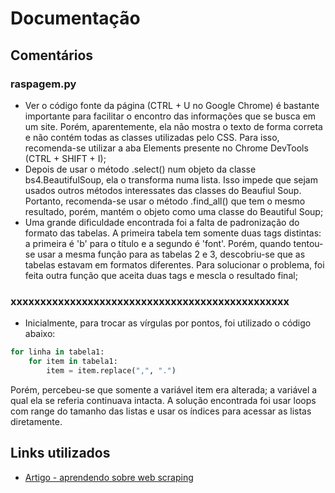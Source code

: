 # Documentação

## Comentários

### raspagem.py

- Ver o código fonte da página (CTRL + U no Google Chrome) é bastante importante para facilitar o encontro das informações que se busca em um site. Porém, aparentemente, ela não mostra o texto de forma correta e não contém todas as classes utilizadas pelo CSS. Para isso, recomenda-se utilizar a aba Elements presente no Chrome DevTools (CTRL + SHIFT + I);
- Depois de usar o método .select() num objeto da classe bs4.BeautifulSoup, ela o transforma numa lista. Isso impede que sejam usados outros métodos interessates das classes do Beaufiul Soup. Portanto, recomenda-se usar o método .find_all() que tem o mesmo resultado, porém, mantém o objeto como uma classe do Beautiful Soup;
- Uma grande dificuldade encontrada foi a falta de padronização do formato das tabelas. A primeira tabela tem somente duas tags distintas: a primeira é 'b' para o título e a segundo é 'font'. Porém, quando tentou-se usar a mesma função para as tabelas 2 e 3, descobriu-se que as tabelas estavam em formatos diferentes. Para solucionar o problema, foi feita outra função que aceita duas tags e mescla o resultado final;

### xxxxxxxxxxxxxxxxxxxxxxxxxxxxxxxxxxxxxxxxxxxxxxx

- Inicialmente, para trocar as vírgulas por pontos, foi utilizado o código abaixo:
```python
for linha in tabela1:
    for item in tabela1:
        item = item.replace(",", ".")
```
Porém, percebeu-se que somente a variável item era alterada; a variável a qual ela se referia continuava intacta. A solução encontrada foi usar loops com range do tamanho das listas e usar os índices para acessar as listas diretamente.

## Links utilizados

- [Artigo - aprendendo sobre web scraping](https://imasters.com.br/back-end/aprendendo-sobre-web-scraping-em-python-utilizando-beautifulsoup)